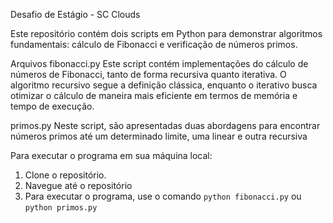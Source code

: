Desafio de Estágio - SC Clouds

Este repositório contém dois scripts em Python para demonstrar algoritmos fundamentais: cálculo de Fibonacci e verificação de números primos.

Arquivos
fibonacci.py
Este script contém implementações do cálculo de números de Fibonacci, tanto de forma recursiva quanto iterativa. O algoritmo recursivo segue a definição clássica, enquanto o iterativo busca otimizar o cálculo de maneira mais eficiente em termos de memória e tempo de execução.

primos.py
Neste script, são apresentadas duas abordagens para encontrar números primos até um determinado limite, uma linear e outra recursiva

Para executar o programa em sua máquina local:
1. Clone o repositório.
2. Navegue até o repositório
3. Para executar o programa, use o comando `python fibonacci.py` ou `python primos.py`

